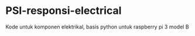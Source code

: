 # PSI-responsi-electrical
Kode untuk komponen elektrikal, basis python untuk raspberry pi 3 model B
